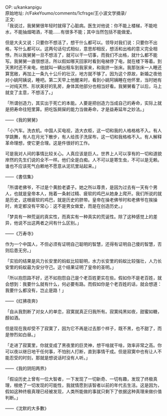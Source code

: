 
OP: u/kankanpigu  
原始地址: /r/FakeYoumo/comments/1cfrsge/王小波文学摘录/  
正文:  
「我说过，我舅舅很年轻时就得了心脏病。医生对他说：你不能上楼梯，不能呛水，不能抽烟喝酒，不能……有很多不能；其中当然包括不能做爱。

但是大夫又说：只要你不想活了，想干什么都可以。领导对我们说：只要你不出格，写什么都可以。这两句话句式相似，意思却相反，想活和出格的意义完全相悖。所以我舅舅一旦不想活了，就可以干一切事，而我们不出格，就什么都不能写。我舅舅一直很想活，所以假如哪天回家时看到电梯停了电，就在楼下等着。到天黑时还不来电，他就叫一辆出租车到我家来，和我挤一张床。我那张床一人睡还算宽敞，再加上一条九十公斤的壮汉，地方就不够了。因为这个原故，新婚之夜他对小姚阿姨说，睡吧。第二天早上他醒来时，看到小姚阿姨睡在他怀里，当时她有一对纯天然、形状美好的乳房，身体其他部分也相当好看。我舅舅看了以后，马上就变了主意，不想活了。」

「所谓创造力，其实出于死亡的本能。人要是把创造力当成自己的寿命，实际上就是把寿命往短里算。把吃饭屙屎的能力当做寿命，才是益寿延年之妙法。」

——《我的舅舅》


「小汽车。洗衣机。中国人买电视，造大衣柜，这一切和我的人格格格不入。有人学跳舞，有人在月光下散步，有人给孩子洗尿布，这一切和我格格不入。有人解释革命理想，使它更合理。这是件很好的工作。

可是我对人间的事情比较关心。人真应该是巨人。世界上人可以享有的一切和道貌岸然的先生们说的全不一样。他们全是白痴。人不可以是寄生虫，不可以是无赖。谁也不应该死气白赖地不愿意从泥坑里站起来。」

——《書信集》

「所谓老佛爷，不过是个黄脸老婆子。她之所以尊贵，是因为过去有一天有个男人，也就是皇帝本人，拖着一条射过精、疲软的鸡巴从她身上爬开。我们所说的就是历史，这根疲软的鸡巴，就是历史的脐带。皇帝在操老佛爷时和老佛爷在挨操时，肯定都没有平常心：这不是男女做爱，而是在创造历史。」

「梦具有一种荒诞的真实性，而真实有一种真实的荒诞性。除了这种感觉上的差异，他说不出这两者之间有什么区别。」

——《万寿寺》


作为一个中国人，不但必须有证明自己聪明的智慧，还得有证明自己傻的智慧，否则后患无穷。」

「实验的结果是风力长安里的蚂蚁比较聪明，水力长安里的蚂蚁比较强壮，人力长安里的蚂蚁最为安分守己。这个结果证明了皇帝的圣明。」

「所以抱怨路不好，还不如抱怨自己是个老百姓更实在些。假如你不是老百姓，就会想到：我要什么就有什么，何必要有路。而假如你是个老百姓的话，就会想道：我要什么都没有，岂止是路！」

——《红拂夜奔》

「自从我割断了对女人的单恋，寂寞就真正归我所有。寂寞纯黑如夜，甜蜜如糖，醇如酒。

但是现在我却受不了寂寞了，因为它不再是过去那个样子，既不黑，也不甜了，而是惨烈如白昼。」

「走进了寂寞里，你就变成了黑夜里的巨灵神，想干啥就干啥，效率非常之高。你可以夜以继日地干任何事，不怕别人打断，直到事情干成。但是寂寞中也有让人不能忍受的时刻，那就是想说话时没有人听。」

——《我的阴阳两界》

「假设历史上曾有一位大智者，一下发现了一切新奇、一切有趣，发现了终极真理，根绝了一切发现的可能性，我就情愿到该智者以前的年代去生活。这是因为，假如这种终极真理已经被发现，人类所能做的事就只剩下了依据这种真理来做价值判断。」

——《沈默的大多數》


